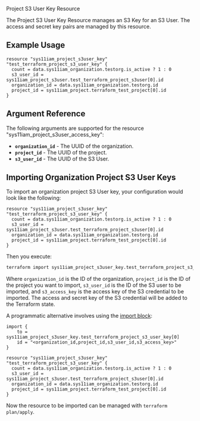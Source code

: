 Project S3 User Key Resource

The Project S3 User Key Resource manages an S3 Key for an S3 User. The access and secret key pairs are managed by this resource.

## Example Usage

```hcl
resource "sys11iam_project_s3user_key" "test_terraform_project_s3_user_key" {
  count = data.sys11iam_organization.testorg.is_active ? 1 : 0
  s3_user_id = sys11iam_project_s3user.test_terraform_project_s3user[0].id
  organization_id = data.sys11iam_organization.testorg.id
  project_id = sys11iam_project.terraform_test_project[0].id
}
```

## Argument Reference

The following arguments are supported for the resource "sys11iam_project_s3user_access_key":

* **`organization_id`** - The UUID of the organization.
* **`project_id`** - The UUID of the project.
* **`s3_user_id`** - The UUID of the S3 User.

## Importing Organization Project S3 User Keys

To import an organization project S3 User key, your configuration would look like the following:

```hcl
resource "sys11iam_project_s3user_key" "test_terraform_project_s3_user_key" {
  count = data.sys11iam_organization.testorg.is_active ? 1 : 0
  s3_user_id = sys11iam_project_s3user.test_terraform_project_s3user[0].id
  organization_id = data.sys11iam_organization.testorg.id
  project_id = sys11iam_project.terraform_test_project[0].id
}

```
Then you execute:

```bash
terraform import sys11iam_project_s3user_key.test_terraform_project_s3_user_key[0] <organization_id,project_id,s3_user_id,s3_access_key>
```

Where `organization_id` is the ID of the organization, `project_id` is the ID of the project you want to import, `s3_user_id` is the ID of the S3 user to be imported, and `s3_access_key` is the access key of the S3 credential to be imported. The access and secret key of the S3 credential will be added to the Terraform state.

A programmatic alternative involves using the [import block](https://developer.hashicorp.com/terraform/language/import#syntax):

```hcl
import {
    to = sys11iam_project_s3user_key.test_terraform_project_s3_user_key[0]
    id = "<organization_id,project_id,s3_user_id,s3_access_key>"
}

resource "sys11iam_project_s3user_key" "test_terraform_project_s3_user_key" {
  count = data.sys11iam_organization.testorg.is_active ? 1 : 0
  s3_user_id = sys11iam_project_s3user.test_terraform_project_s3user[0].id
  organization_id = data.sys11iam_organization.testorg.id
  project_id = sys11iam_project.terraform_test_project[0].id
}

```

Now the resource to be imported can be managed with `terraform plan/apply`.

